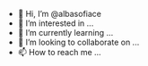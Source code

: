 - 👋 Hi, I’m @albasofiace
- 👀 I’m interested in ...
- 🌱 I’m currently learning ...
- 💞️ I’m looking to collaborate on ...
- 📫 How to reach me ...

<!---
albasofiace/albasofiace is a ✨ special ✨ repository because its `README.md` (this file) appears on your GitHub profile.
You can click the Preview link to take a look at your changes.
--->
